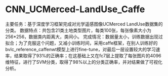 # CNN_UCMerced-LandUse_Caffe
主要任务：基于深度学习框架完成对光学遥感图像UCMerced LandUse数据集的分类。 
数据特点：共包含21类土地类型图片，每类100张，每张像素大小为256*256，数据类内距离大，类间小。 
完成情况：数据量太小，训练数据出现过拟合；为了克服这个问题，又减小训练时间，采用caffe框架，在别人训练好的bvlc_reference_caffenwt模型上进行fine-tune，对最后一层设置较大的学习速率，结果取得了93%的正确率；在这基础上又在fc7层上提取了每张图片的4096维特征，进行了SVM分类，取得了98%以上的分类正确率，并对结果做了可视化分析。
